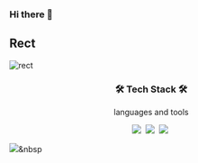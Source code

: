 ### Hi there 👋

## Rect <a id="rect">
![rect](https://capsule-render.vercel.app/api?type=rect&color=gradient&text=%20%20Hello,World🐶%20%20&fontAlign=30&fontSize=30&textBg=true&desc=I'M%20%HyunSeok%20Seo%20%20%27text%27&descAlign=60&descAlignY=50)



<h3 align="center">🛠️ Tech Stack 🛠️</h3>
<p align="center">languages and tools</p>
<p align = "center">
  <img src="https://img.shields.io/badge/HTML-E34F26?style=flat-square&logo=HTML5&logoColor=white"/></a>&nbsp 
  <img src="https://img.shields.io/badge/CSS-1572B6?style=flat-square&logo=CSS3&logoColor=white"/></a>&nbsp 
  <img src="https://img.shields.io/badge/JavaScript-F7DF1E?style=flat-square&logo=JavaScript&logoColor=black"/></a>&nbsp 

  <img src="https://img.shields.io/badge/Java-006D5C?style=flat-square&logo=Java&logoColor=white"/></a>&nbsp 

</p>
